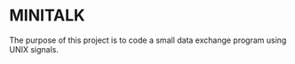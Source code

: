 # MINITALK

The purpose of this project is to code a small data exchange program
using UNIX signals.
